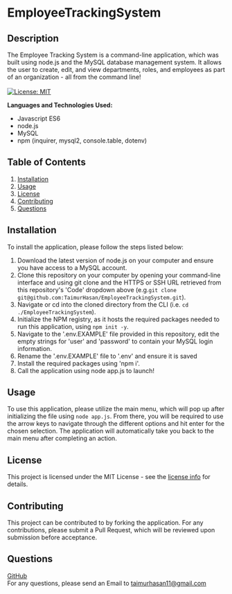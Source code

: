 # EmployeeTrackingSystem
## Description
The Employee Tracking System is a command-line application, which was built using node.js and the MySQL database management system. It allows the user to create, edit, and view departments, roles, and employees as part of an organization - all from the command line! 
<br/>
<br/>
[![License: MIT](https://img.shields.io/badge/License-MIT-yellow.svg)](https://opensource.org/licenses/MIT)

**Languages and Technologies Used:**

- Javascript ES6
- node.js
- MySQL
- npm (inquirer, mysql2, console.table, dotenv)

## Table of Contents

1. [ Installation ](#installation)
2. [ Usage ](#usage)
3. [ License ](#license)
4. [ Contributing ](#contributing)
5. [ Questions ](#questions)


<a name="installation"></a>

## Installation
To install the application, please follow the steps listed below: 
1. Download the latest version of node.js on your computer and ensure you have access to a MySQL account. <br/>
2. Clone this repository on your computer by opening your command-line interface and using git clone and the HTTPS or SSH URL retrieved from this repository's 'Code' dropdown above (e.g.```git clone git@github.com:TaimurHasan/EmployeeTrackingSystem.git```). <br/>
3. Navigate or cd into the cloned directory from the CLI (i.e. ``` cd ./EmployeeTrackingSystem ```). <br/>
4. Initialize the NPM registry, as it hosts the required packages needed to run this application, using ```npm init -y```. <br/>
5. Navigate to the '.env.EXAMPLE' file provided in this repository, edit the empty strings for 'user' and 'password' to contain your MySQL login information.
6. Rename the '.env.EXAMPLE' file to '.env' and ensure it is saved
5. Install the required packages using 'npm i'. <br/>
6. Call the application using node app.js to launch! 

<a name="usage"></a>

## Usage
To use this application, please utilize the main menu, which will pop up after initializing the file using ```node app.js```. From there, you will be required to use the arrow keys to navigate through the different options and hit enter for the chosen selection. The application will automatically take you back to the main menu after completing an action.


<a name="license"></a>
## License
This project is licensed under the MIT License - see the [license info](https://opensource.org/licenses/MIT) for details.


<a name="contributing"></a>

## Contributing

This project can be contributed to by forking the application. For any contributions, please submit a Pull Request, which will be reviewed upon submission before acceptance.

<a name="questions"></a>

## Questions

[GitHub](https://github.com/TaimurHasan) <br/>
For any questions, please send an Email to [taimurhasan11@gmail.com](mailto:taimurhasan11@gmail.com)
